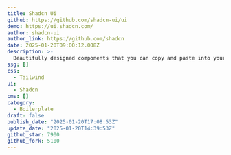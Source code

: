 ```yaml
---
title: Shadcn Ui
github: https://github.com/shadcn-ui/ui
demo: https://ui.shadcn.com/
author: shadcn-ui
author_link: https://github.com/shadcn
date: 2025-01-20T09:00:12.008Z
description: >-
  Beautifully designed components that you can copy and paste into your apps. Accessible. Customizable. Open Source.
ssg: []
css:
  - Tailwind
ui:
  - Shadcn
cms: []
category:
  - Boilerplate
draft: false
publish_date: "2025-01-20T17:08:53Z"
update_date: "2025-01-20T14:39:53Z"
github_star: 7900
github_fork: 5100
---
```

